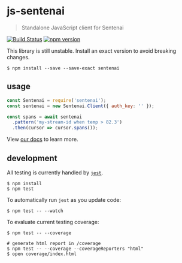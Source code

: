 # js-sentenai

> Standalone JavaScript client for Sentenai

[![Build Status](https://travis-ci.org/Sentenai/js-sentenai.svg?branch=master)](https://travis-ci.org/Sentenai/js-sentenai) [![npm version](https://badge.fury.io/js/sentenai.svg)](https://badge.fury.io/js/sentenai)

This library is still unstable. Install an exact version to avoid breaking changes.

```shell
$ npm install --save --save-exact sentenai
```

## usage

```js
const Sentenai = require('sentenai');
const sentenai = new Sentenai.Client({ auth_key: '' });

const spans = await sentenai
  .pattern('my-stream-id when temp > 82.3')
  .then(cursor => cursor.spans());
```

View [our docs](http://docs.sentenai.com/) to learn more.

## development

All testing is currently handled by [`jest`](https://facebook.github.io/jest/).

```shell
$ npm install
$ npm test
```

To automatically run `jest` as you update code:

```shell
$ npm test -- --watch
```

To evaluate current testing coverage:

```shell
$ npm test -- --coverage

# generate html report in /coverage
$ npm test -- --coverage --coverageReporters "html"
$ open coverage/index.html
```

